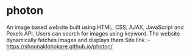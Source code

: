 # photon
An image based website built using HTML, CSS, AJAX, JavaScript and Pexels API. Users can search for images using keyword. The website dynamically fetches images
and displays them
Site link :- https://shounaklohokare.github.io/photon/
